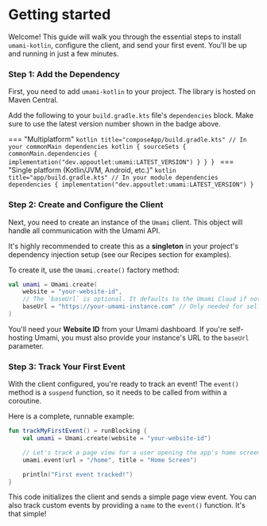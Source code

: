 # Getting started

Welcome\! This guide will walk you through the essential steps to install `umami-kotlin`, configure the client, and send your first event. You'll be up and running in just a few minutes.

### **Step 1: Add the Dependency**

First, you need to add `umami-kotlin` to your project. The library is hosted on Maven Central.

[](https://central.sonatype.com/artifact/dev.appoutlet/umami)

Add the following to your `build.gradle.kts` file's `dependencies` block. Make sure to use the latest version number shown in the badge above.


=== "Multiplatform"
    ```kotlin title="composeApp/build.gradle.kts"
    // In your commonMain dependencies
    kotlin {
        sourceSets {
            commonMain.dependencies {
                implementation("dev.appoutlet:umami:LATEST_VERSION")
            }
        }
    }
    ```
=== "Single platform (Kotlin/JVM, Android, etc.)"
    ```kotlin title="app/build.gradle.kts"
    // In your module dependencies
    dependencies {
        implementation("dev.appoutlet:umami:LATEST_VERSION")
    }
    ```
### **Step 2: Create and Configure the Client**

Next, you need to create an instance of the `Umami` client. This object will handle all communication with the Umami API.

It's highly recommended to create this as a **singleton** in your project's dependency injection setup (see our Recipes section for examples).

To create it, use the `Umami.create()` factory method:

```kotlin
val umami = Umami.create(
    website = "your-website-id",
    // The `baseUrl` is optional. It defaults to the Umami Cloud if not provided.
    baseUrl = "https://your-umami-instance.com" // Only needed for self-hosted
)
```

You'll need your **Website ID** from your Umami dashboard. If you're self-hosting Umami, you must also provide your instance's URL to the `baseUrl` parameter.

### **Step 3: Track Your First Event**

With the client configured, you're ready to track an event\! The `event()` method is a `suspend` function, so it needs to be called from within a coroutine.

Here is a complete, runnable example:

```kotlin
fun trackMyFirstEvent() = runBlocking {
    val umami = Umami.create(website = "your-website-id")

    // Let's track a page view for a user opening the app's home screen
    umami.event(url = "/home", title = "Home Screen")

    println("First event tracked!")
}
```

This code initializes the client and sends a simple page view event. You can also track custom events by providing a `name` to the `event()` function. It's that simple!